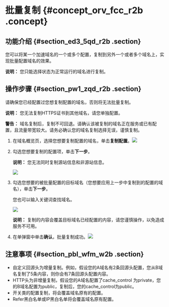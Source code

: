 # 批量复制 {#concept_orv_fcc_r2b .concept}

## 功能介绍 {#section_ed3_5qd_r2b .section}

您可以将某一个加速域名的一个或多个配置，复制到另外一个或者多个域名上，实现批量配置域名的效果。

**说明：** 您只能选择状态为正常运行的域名进行复制。

## 操作步骤 {#section_pw1_zqd_r2b .section}

请确保您已经配置过您想复制配置的域名，否则将无法批量复制。

**说明：** 您无法复制HTTPS证书到其他域名，请您单独配置。

**警告：** 域名复制后，复制不可回退。请确认该被复制的域名正在服务或已有配置，且流量带宽较大。请务必确认您的域名复制选择无误，谨慎复制。

1.  在域名概览页，选择您想要复制配置的域名，单击**复制配置**。![](http://static-aliyun-doc.oss-cn-hangzhou.aliyuncs.com/assets/img/17043/15349177488715_zh-CN.png)
2.  勾选您想要复制的配置项，单击**下一步**。

    **说明：** 您无法同时复制源站信息和非源站信息。

    ![](http://static-aliyun-doc.oss-cn-hangzhou.aliyuncs.com/assets/img/17043/15349177488716_zh-CN.png)

3.  勾选您想要的被批量配置的目标域名（您想要应用上一步中复制到的配置的域名），单击**下一步**。

    您也可以输入关键词查找域名。

    ![](http://static-aliyun-doc.oss-cn-hangzhou.aliyuncs.com/assets/img/17043/15349177488717_zh-CN.png)

    **说明：** 复制的内容会覆盖目标域名已经配置的内容，请您谨慎操作，以免造成服务不可用。

4.  在单弹窗中单击**确认**，批量复制成功。![](http://static-aliyun-doc.oss-cn-hangzhou.aliyuncs.com/assets/img/17043/15349177488719_zh-CN.png)

## 注意事项 {#section_pbl_wfm_w2b .section}

-   自定义回源头为增量复制。例如，假设您的A域名有2条回源头配置，您从B域名复制了5条内容，则你会有7条回源头配置内容。
-   HTTP头为非增量复制，假设您的A域名配置了cache\_control 为private，您的B域名配置为public，复制后，您的cache\_control为public。
-   开关类的配置复制，将会覆盖域名原有的配置。
-   Refer黑白名单或IP黑白名单将会覆盖域名原有配置。


